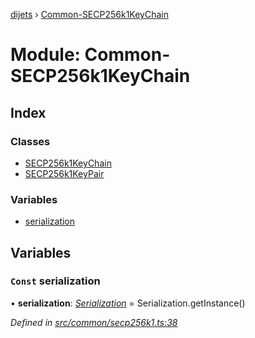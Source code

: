 [dijets](../README.md) › [Common-SECP256k1KeyChain](common_secp256k1keychain.md)

# Module: Common-SECP256k1KeyChain

## Index

### Classes

* [SECP256k1KeyChain](../classes/common_secp256k1keychain.secp256k1keychain.md)
* [SECP256k1KeyPair](../classes/common_secp256k1keychain.secp256k1keypair.md)

### Variables

* [serialization](common_secp256k1keychain.md#const-serialization)

## Variables

### `Const` serialization

• **serialization**: *[Serialization](../classes/utils_serialization.serialization.md)* = Serialization.getInstance()

*Defined in [src/common/secp256k1.ts:38](https://github.com/Dijets-Inc/dijetsjs/blob/ca67b81/src/common/secp256k1.ts#L38)*
